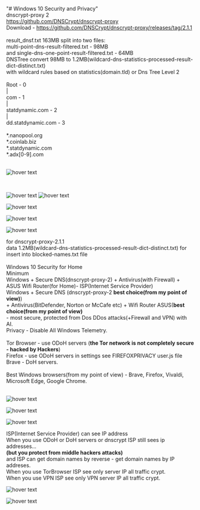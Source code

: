 "# Windows 10 Security and Privacy"<br> 
dnscrypt-proxy 2<br> 
https://github.com/DNSCrypt/dnscrypt-proxy<br> 
Download - https://github.com/DNSCrypt/dnscrypt-proxy/releases/tag/2.1.1<br>
<br>
result_dnsf.txt 163MB split into two files:<br>
multi-point-dns-result-filtered.txt - 98MB<br> 
and single-dns-one-point-result-filtered.txt - 64MB<br>
DNSTree convert 98MB to 1.2MB(wildcard-dns-statistics-processed-result-dict-distinct.txt)<br>
with wildcard rules based on statistics(domain.tld) or Dns Tree Level 2 <br>
<br>
Root - 0<br>
|<br>
com - 1<br>
|<br>
statdynamic.com - 2<br>
|<br>
dd.statdynamic.com - 3<br>
<br>
*.nanopool.org<br>
*.coinlab.biz<br>
*.statdynamic.com<br>
*.adx[0-9].com<br>
<br>
<p align="left">
<img src="/img/wtld.jpg" title="hover text">
</p>
<br>
<p align="left">
<img src="/img/dnstree.png" title="hover text">
<img src="/img/dnshierarchy.png" title="hover text">
</p>
<p align="left">
<img src="/img/single-router-setup.jpg" title="hover text">
</p>
<p align="left">
<img src="/img/vpn.jpg" title="hover text">
</p>
<p align="left">
<img src="/img/firewall.png" title="hover text">
</p>
for dnscrypt-proxy-2.1.1<br>
data 1.2MB(wildcard-dns-statistics-processed-result-dict-distinct.txt) for insert into blocked-names.txt file<br>
<br>
Windows 10 Security for Home<br>
Minimum<br>
Windows + Secure DNS(dnscrypt-proxy-2) + Antivirus(with Firewall) + ASUS Wifi Router(for Home)- ISP(Internet Service Provider)<br>
Windows + Secure DNS (dnscrypt-proxy-2 <b>best choice(from my point of view)</b>)<br>
+ Antivirus(BitDefender, Norton or McCafe etc) + Wifi Router ASUS(<b>best choice(from my point of view)</b> <br>
- most secure, protected from Dos DDos attacks(+Firewall and VPN) with AI.<br>
Privacy - Disable All Windows Telemetry.<br>
<br>
Tor Browser - use ODoH servers (<b>the Tor network is not completely secure - hacked by Hackers</b>)<br>
Firefox - use ODoH servers in settings see FIREFOXPRIVACY user.js file<br>
Brave - DoH servers.<br>
<br>
Best Windows browsers(from my point of view) - Brave, Firefox, Vivaldi, Microsoft Edge, Google Chrome.<br>
<br>
<p align="left">
<img src="/img/uresult.png" title="hover text">
</p>
<p align="left">
<img src="/img/outputr.png" title="hover text">
</p>
<p align="left">
<img src="/img/wlevel.png" title="hover text">
</p>
ISP(Internet Service Provider) can see IP address<br>
When you use ODoH or DoH servers or dnscrypt ISP still sees ip addresses... <br>
<b>(but you protect from middle hackers attacks)</b><br>
and ISP can get domain names by reverse - get domain names by IP addreses.<br> 
When you use TorBrowser ISP see only server IP all traffic crypt.<br>
When you use VPN ISP see only VPN server IP all traffic crypt.<br>
<p align="left">
<img src="/img/ipheader.png" title="hover text">
</p>
<p align="left">
<img src="/img/cipv4ipv6.png" title="hover text">
</p>

